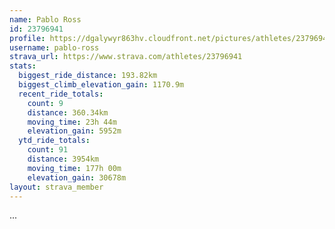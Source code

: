 ```yaml
---
name: Pablo Ross
id: 23796941
profile: https://dgalywyr863hv.cloudfront.net/pictures/athletes/23796941/14615399/1/large.jpg
username: pablo-ross
strava_url: https://www.strava.com/athletes/23796941
stats:
  biggest_ride_distance: 193.82km
  biggest_climb_elevation_gain: 1170.9m
  recent_ride_totals:
    count: 9
    distance: 360.34km
    moving_time: 23h 44m
    elevation_gain: 5952m
  ytd_ride_totals:
    count: 91
    distance: 3954km
    moving_time: 177h 00m
    elevation_gain: 30678m
layout: strava_member
--- 
```

...
